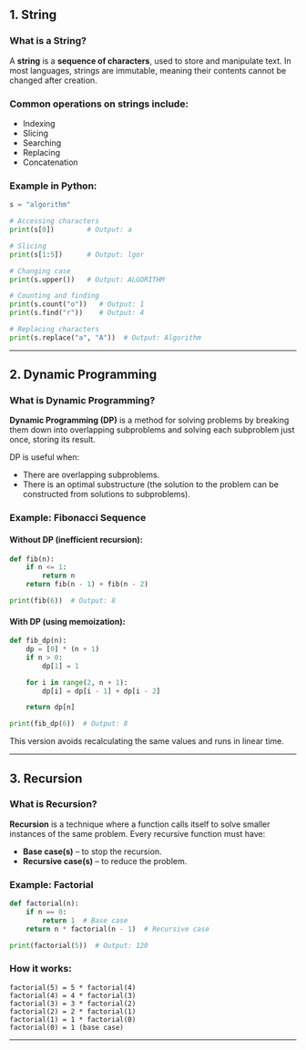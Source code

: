 ## 1. String

### What is a String?

A **string** is a **sequence of characters**, used to store and manipulate text. In most languages, strings are immutable, meaning their contents cannot be changed after creation.

### Common operations on strings include:

* Indexing
* Slicing
* Searching
* Replacing
* Concatenation

### Example in Python:

```python
s = "algorithm"

# Accessing characters
print(s[0])        # Output: a

# Slicing
print(s[1:5])      # Output: lgor

# Changing case
print(s.upper())   # Output: ALGORITHM

# Counting and finding
print(s.count("o"))   # Output: 1
print(s.find("r"))    # Output: 4

# Replacing characters
print(s.replace("a", "A"))  # Output: Algorithm
```

---

## 2. Dynamic Programming

### What is Dynamic Programming?

**Dynamic Programming (DP)** is a method for solving problems by breaking them down into overlapping subproblems and solving each subproblem just once, storing its result.

DP is useful when:

* There are overlapping subproblems.
* There is an optimal substructure (the solution to the problem can be constructed from solutions to subproblems).

### Example: Fibonacci Sequence

#### Without DP (inefficient recursion):

```python
def fib(n):
    if n <= 1:
        return n
    return fib(n - 1) + fib(n - 2)

print(fib(6))  # Output: 8
```

#### With DP (using memoization):

```python
def fib_dp(n):
    dp = [0] * (n + 1)
    if n > 0:
        dp[1] = 1

    for i in range(2, n + 1):
        dp[i] = dp[i - 1] + dp[i - 2]

    return dp[n]

print(fib_dp(6))  # Output: 8
```

This version avoids recalculating the same values and runs in linear time.

---

## 3. Recursion

### What is Recursion?

**Recursion** is a technique where a function calls itself to solve smaller instances of the same problem. Every recursive function must have:

* **Base case(s)** – to stop the recursion.
* **Recursive case(s)** – to reduce the problem.

### Example: Factorial

```python
def factorial(n):
    if n == 0:
        return 1  # Base case
    return n * factorial(n - 1)  # Recursive case

print(factorial(5))  # Output: 120
```

### How it works:

```
factorial(5) = 5 * factorial(4)
factorial(4) = 4 * factorial(3)
factorial(3) = 3 * factorial(2)
factorial(2) = 2 * factorial(1)
factorial(1) = 1 * factorial(0)
factorial(0) = 1 (base case)
```

---
